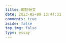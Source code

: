 ```yaml
---
title: 即刻短文
date: 2023-05-09 13:47:31
comments: true
aside: false
top_img: false
type: essay
---
```

